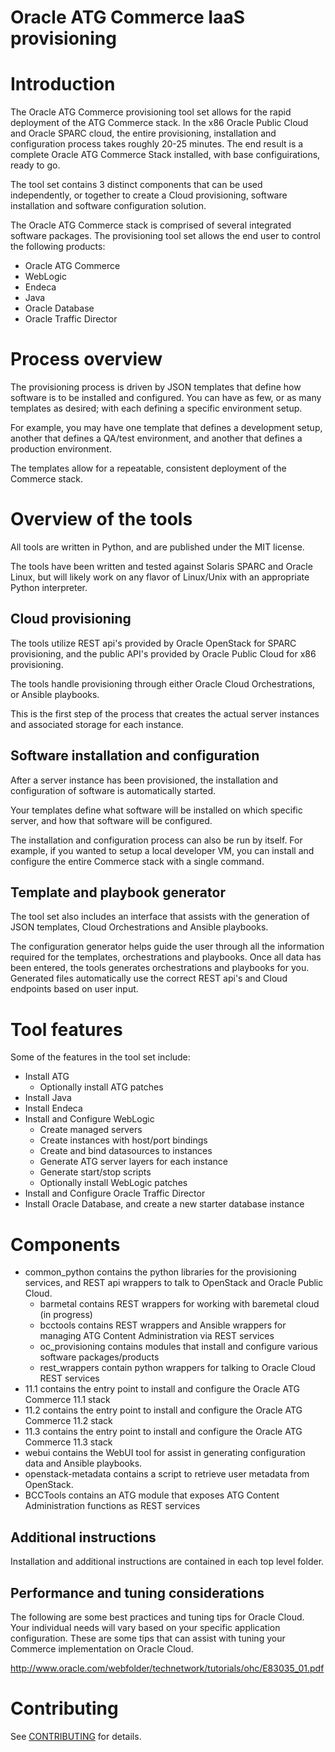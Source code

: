 # Oracle ATG Commerce IaaS provisioning

# Introduction
The Oracle ATG Commerce provisioning tool set allows for the rapid deployment of the ATG Commerce stack.
In the x86 Oracle Public Cloud and Oracle SPARC cloud, the entire provisioning, installation and configuration process takes roughly 20-25 minutes. The end result is a complete Oracle ATG Commerce Stack installed, with base configuirations, ready to go.

The tool set contains 3 distinct components that can be used independently, or together to create a Cloud provisioning, software installation and software configuration solution.

The Oracle ATG Commerce stack is comprised of several integrated software packages. The provisioning tool set allows the end user to control the following products:
* Oracle ATG Commerce
* WebLogic
* Endeca
* Java
* Oracle Database
* Oracle Traffic Director
 
# Process overview
The provisioning process is driven by JSON templates that define how software is to be installed and configured. You can have as few, or as many templates as desired; with each defining a specific environment setup.

For example, you may have one template that defines a development setup, another that defines a QA/test environment, and another that defines a production environment.

The templates allow for a repeatable, consistent deployment of the Commerce stack.

# Overview of the tools
All tools are written in Python, and are published under the MIT license.

The tools have been written and tested against Solaris SPARC and Oracle Linux, but will likely work on any flavor of Linux/Unix with an appropriate Python interpreter.

## Cloud provisioning
The tools utilize REST api's provided by Oracle OpenStack for SPARC provisioning, and the public API's provided by Oracle Public Cloud for x86 provisioning.

The tools handle provisioning through either Oracle Cloud Orchestrations, or Ansible playbooks.

This is the first step of the process that creates the actual server instances and associated storage for each instance.

## Software installation and configuration
After a server instance has been provisioned, the installation and configuration of software is automatically started.

Your templates define what software will be installed on which specific server, and how that software will be configured.

The installation and configuration process can also be run by itself. For example, if you wanted to setup a local developer VM, you can install and configure the entire Commerce stack with a single command.

## Template and playbook generator
The tool set also includes an interface that assists with the generation of JSON templates, Cloud Orchestrations and Ansible playbooks.

The configuration generator helps guide the user through all the information required for the templates, orchestrations and playbooks. Once all data has been entered, the tools generates orchestrations and playbooks for you. Generated files automatically use the correct REST api's and Cloud endpoints based on user input.

# Tool features
Some of the features in the tool set include:
* Install ATG
    * Optionally install ATG patches
* Install Java
* Install Endeca
* Install and Configure WebLogic
    * Create managed servers
 	* Create instances with host/port bindings
 	* Create and bind datasources to instances
 	* Generate ATG server layers for each instance
 	* Generate start/stop scripts
    * Optionally install WebLogic patches
* Install and Configure Oracle Traffic Director
* Install Oracle Database, and create a new starter database instance

# Components
* common_python contains the python libraries for the provisioning services, and REST api wrappers to talk to OpenStack and Oracle Public Cloud.
	* barmetal contains REST wrappers for working with baremetal cloud (in progress)
	* bcctools contains REST wrappers and Ansible wrappers for managing ATG Content Administration via REST services
	* oc_provisioning contains modules that install and configure various software packages/products
	* rest_wrappers contain python wrappers for talking to Oracle Cloud REST services
* 11.1 contains the entry point to install and configure the Oracle ATG Commerce 11.1 stack
* 11.2 contains the entry point to install and configure the Oracle ATG Commerce 11.2 stack
* 11.3 contains the entry point to install and configure the Oracle ATG Commerce 11.3 stack
* webui contains the WebUI tool for assist in generating configuration data and Ansible playbooks.
* openstack-metadata contains a script to retrieve user metadata from OpenStack.
* BCCTools contains an ATG module that exposes ATG Content Administration functions as REST services

## Additional instructions
Installation and additional instructions are contained in each top level folder.

## Performance and tuning considerations
The following are some best practices and tuning tips for Oracle Cloud.  
Your individual needs will vary based on your specific application configuration. These are some tips that can assist with tuning your Commerce implementation on Oracle Cloud.  

http://www.oracle.com/webfolder/technetwork/tutorials/ohc/E83035_01.pdf

# Contributing

See
[CONTRIBUTING](https://github.com/oracle/atg-commerce-iaas/tree/master/CONTRIBUTING.md)
for details.


